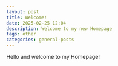 ```yaml
---
layout: post
title: Welcome!
date: 2025-02-25 12:04
description: Welcome to my new Homepage
tags: other
categories: general-posts
---
```


Hello and welcome to my Homepage!

